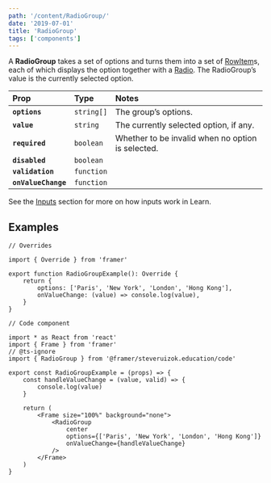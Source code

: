 ```yaml
---
path: '/content/RadioGroup/'
date: '2019-07-01'
title: 'RadioGroup'
tags: ['components']
---
```


A **RadioGroup** takes a set of options and turns them into a set of
[RowItem](https://framer-learn-docs.netlify.com/content/RowItem)s, each of which
displays the option together with a
[Radio](https://framer-learn-docs.netlify.com/content/Radio). The RadioGroup’s
value is the currently selected option.

| Prop                | Type       | Notes                                             |
| :------------------ | :--------- | :------------------------------------------------ |
| **`options`**       | `string[]` | The group’s options.                              |
| **`value`**         | `string`   | The currently selected option, if any.            |
| **`required`**      | `boolean`  | Whether to be invalid when no option is selected. |
| **`disabled`**      | `boolean`  |                                                   |
| **`validation`**    | `function` |                                                   |
| **`onValueChange`** | `function` |                                                   |

See the [Inputs](Inputs) section for more on how inputs work in Learn.

## Examples

```tsx
// Overrides

import { Override } from 'framer'

export function RadioGroupExample(): Override {
	return {
		options: ['Paris', 'New York', 'London', 'Hong Kong'],
		onValueChange: (value) => console.log(value),
	}
}
```

```tsx
// Code component

import * as React from 'react'
import { Frame } from 'framer'
// @ts-ignore
import { RadioGroup } from '@framer/steveruizok.education/code'

export const RadioGroupExample = (props) => {
	const handleValueChange = (value, valid) => {
		console.log(value)
	}

	return (
		<Frame size="100%" background="none">
			<RadioGroup
				center
				options={['Paris', 'New York', 'London', 'Hong Kong']}
				onValueChange={handleValueChange}
			/>
		</Frame>
	)
}
```

